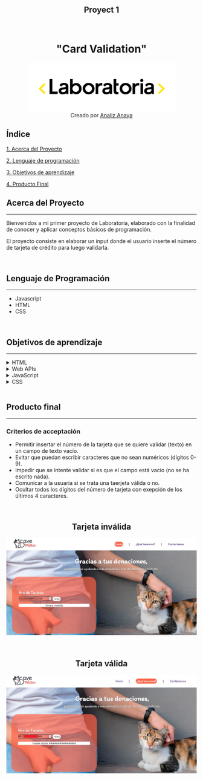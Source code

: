 <center> <h2>Proyect 1</h2>
 <br><h1>"Card Validation"</h1>

  ![Logo Laboratoria](/logoLaboratoria.png)
 <br> Creado por [Analiz Anaya](https://github.com/analizanaya)</center>

 ## Índice

[1. Acerca del Proyecto](#acerca-del-proyecto)

[2. Lenguaje de programación](#lenguaje-de-programación)

[3. Objetivos de aprendizaje](#objetivos-de-aprendizaje)

[4. Producto Final](#producto-final)


 ## Acerca del Proyecto
 ______________________________
 Bienvenidos a mi primer proyecto de Laboratoria, elaborado con la finalidad de conocer y aplicar conceptos básicos de programación. 
 
 El proyecto consiste en elaborar un input donde el usuario inserte el número de tarjeta de crédito para luego validarla.


<br>

 ## Lenguaje de Programación
 _______________________________
* Javascript
* HTML
* CSS

<br>

## Objetivos de aprendizaje
_________________________________

<details><summary>HTML</summary>

  * Uso de HTML semántico

</p>
</details>

<details><summary>Web APIs</summary>

  * Uso de selectores del DOM
  * Manejo de eventos del DOM (listeners, propagación, delegación)
  * Manipulación dinámica del DOM
</p>
</details>

 <details><summary>JavaScript</summary>

 * Uso de condicionales (if-else, switch, operador ternario, lógica booleana)
 * Uso de bucles/ciclos (while, for, for..of)
 * Funciones (params, args, return)
 * Pruebas unitarias (unit tests)
 * Módulos de ECMAScript (ES Modules)
 </p>
</details>

 <details><summary>CSS</summary>
 
 * Uso de selectores de CSS

</p>
</details>
<br>

## Producto final
_______________________
### **Criterios de acceptación**

* Permitir insertar el número de la tarjeta que se quiere validar (texto) en un campo de texto vacío.
* Evitar que puedan escribir caracteres que no sean numéricos (dígitos 0-9).
* Impedir que se intente validar si es que el campo está vacío (no se ha escrito nada).
* Comunicar a la usuaria si se trata una taerjeta válida o no.
* Ocultar todos los dígitos del número de tarjeta con exepción de los últimos 4 caracteres.

<br>
<center> <h2>Tarjeta inválida</h2>

![Tarjeta inválida](./tarj_invalida.jpg)

<br>
<center> <h2>Tarjeta válida</h2>

![Tarjeta inválida](./tarj_validaok.jpg)